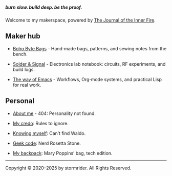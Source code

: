 ##### burn slow. build deep. be the proof.

Welcome to my makerspace, powered by [The Journal of the Inner Fire](https://williamwear.substack.com).

## Maker hub

* [Boho Byte Bags](https://bohobytebags.com) - Hand‑made bags, patterns, and sewing notes from the bench.
* [Solder & Signal](https://solderandsignal.com) - Electronics lab notebook: circuits, RF experiments, and build logs.

* [The way of Emacs](https://the-way-of-emacs.com) -  Workflows, Org‑mode systems, and practical Lisp for real work.

## Personal

* [About me](about.html) - 404: Personality not found.

* [My credo](credo.html): Rules to ignore.

* [Knowing myself](traits-modern.html): Can’t find Waldo.
        
* [Geek code](geekcode-modern.html): Nerd Rosetta Stone.
        
* [My backpack](my-backpack.html): Mary Poppins’ bag, tech edition.

-----

Copyright © 2020–2025 by stormrider.
All Rights Reserved.

